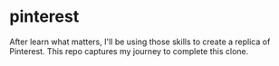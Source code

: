 # pinterest
After learn what matters, I'll be using those skills to create a replica of Pinterest. This repo captures my journey to complete this clone.
